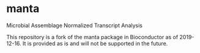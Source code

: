 # manta
Microbial Assemblage Normalized Transcript Analysis

This repository is a fork of the manta package in Bioconductor as of 2019-12-16.
It is provided as is and will not be supported in the future.
